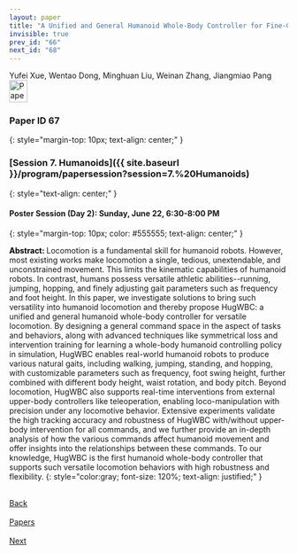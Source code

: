```yaml
---
layout: paper
title: "A Unified and General Humanoid Whole-Body Controller for Fine-Grained Locomotion"
invisible: true
prev_id: "66"
next_id: "68"
---
```

<div class="paper-authors">
  <div class="paper-author-box">
    <div class="paper-author-name">Yufei Xue, Wentao Dong, Minghuan Liu, Weinan Zhang, Jiangmiao Pang</div>
    <div class="paper-author-uni"></div>
  </div>
</div>

<div class="paper-pdf">
  <div>
    <a href="https://www.roboticsproceedings.org/rss21/p067.pdf" title="Download PDF" target="_blank">
      <img src="{{ site.baseurl }}/images/paper_link_cardinal_red.png" alt="Paper PDF" width="33" height="40" />
    </a>
  </div>
</div>

### Paper ID 67
{: style="margin-top: 10px; text-align: center;" }

### [Session 7. Humanoids]({{ site.baseurl }}/program/papersession?session=7.%20Humanoids)
{: style="text-align: center;" }

#### Poster Session (Day 2): Sunday, June 22, 6:30-8:00 PM
{: style="margin-top: 10px; color: #555555; text-align: center;" }

<b style="color: black;">Abstract: </b>Locomotion is a fundamental skill for humanoid robots. However, most existing works make locomotion a single, tedious, unextendable, and unconstrained movement. This limits the kinematic capabilities of humanoid robots. In contrast, humans possess versatile athletic abilities--running, jumping, hopping, and finely adjusting gait parameters such as frequency and foot height. In this paper, we investigate solutions to bring such versatility into humanoid locomotion and thereby propose HugWBC: a unified and general humanoid whole-body controller for versatile locomotion. By designing a general command space in the aspect of tasks and behaviors, along with advanced techniques like symmetrical loss and intervention training for learning a whole-body humanoid controlling policy in simulation, HugWBC enables real-world humanoid robots to produce various natural gaits, including walking, jumping, standing, and hopping, with customizable parameters such as frequency, foot swing height, further combined with different body height, waist rotation, and body pitch. Beyond locomotion, HugWBC also supports real-time interventions from external upper-body controllers like teleoperation, enabling loco-manipulation with precision under any locomotive behavior. Extensive experiments validate the high tracking accuracy and robustness of HugWBC with/without upper-body intervention for all commands, and we further provide an in-depth analysis of how the various commands affect humanoid movement and offer insights into the relationships between these commands. To our knowledge, HugWBC is the first humanoid whole-body controller that supports such versatile locomotion behaviors with high robustness and flexibility.
{: style="color:gray; font-size: 120%; text-align: justified;" }

<div class="paper-menu">
  <div class="paper-menu-inner">
    <a href="{{ site.baseurl }}/program/papers/66/" title="Previous Paper">
            <div class="paper-menu-icon">
                <i class="fas fa-arrow-left"></i><br>
                <span class="paper-menu-label">Back</span>
            </div>
        </a>
    <a href="{{ site.baseurl }}/program/papers" title="All Papers">
      <div class="paper-menu-icon">
        <i class="fas fa-list"></i><br>
        <span class="paper-menu-label">Papers</span>
      </div>
    </a>
    <a href="{{ site.baseurl }}/program/papers/68/" title="Next Paper">
            <div class="paper-menu-icon">
                <i class="fas fa-arrow-right"></i><br>
                <span class="paper-menu-label">Next</span>
            </div>
        </a>
  </div>
</div>
